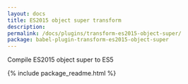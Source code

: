 ```yaml
---
layout: docs
title: ES2015 object super transform
description:
permalink: /docs/plugins/transform-es2015-object-super/
package: babel-plugin-transform-es2015-object-super
---
```


Compile ES2015 object super to ES5

{% include package_readme.html %}
